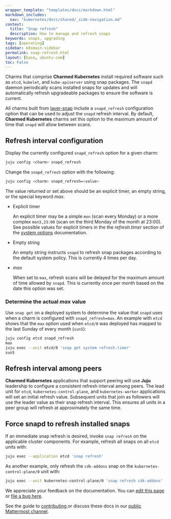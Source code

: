 ```yaml
---
wrapper_template: "templates/docs/markdown.html"
markdown_includes:
  nav: "kubernetes/docs/shared/_side-navigation.md"
context:
  title: "Snap refresh"
  description: How to manage and refresh snaps
keywords: snaps, upgrading
tags: [operating]
sidebar: k8smain-sidebar
permalink: snap-refresh.html
layout: [base, ubuntu-com]
toc: False
---
```


Charms that comprise **Charmed Kubernetes** install required software such
as `etcd`, `kubelet`, and `kube-apiserver` using snap packages. The `snapd`
daemon periodically scans installed snaps for updates and will automatically
refresh upgradeable packages to ensure the software is current.

All charms built from [layer-snap][] include a `snapd_refresh` configuration
option that can be used to adjust the `snapd` refresh interval. By default,
**Charmed Kubernetes** charms set this option to the maximum amount of time
that `snapd` will allow between scans.

## Refresh interval configuration

Display the currently configured `snapd_refresh` option for a given charm:

```bash
juju config <charm> snapd_refresh
```

Change the `snapd_refresh` option with the following:

```bash
juju config <charm> snapd_refresh=<value>
```

The value returned or set above should be an explicit timer, an empty string,
or the special keyword *max*.

- Explicit timer

    An explicit timer may be a simple `mon` (scan every Monday) or a more
    complex `mon3,23:00` (scan on the third Monday of the month at 23:00). See
    possible values for explicit timers in the the *refresh.timer* section of
    the [system options][system-snap-opts] documentation.

- Empty string

    An empty string instructs `snapd` to refresh snap packages according to the
    default system policy. This is currently 4 times per day.

- *max*

    When set to `max`, refresh scans will be delayed for the maximum amount of
    time allowed by `snapd`. This is currently once per month based on the
    date this option was set.

### Determine the actual *max* value

Use `snap get` on a deployed system to determine the value that `snapd` uses
when a charm is configured with `snapd_refresh=max`. An example with `etcd`
shows that the `max` option used when `etcd/0` was deployed has mapped to the
last Sunday of every month (`sun5`):

```bash
juju config etcd snapd_refresh
max
juju exec --unit etcd/0 'snap get system refresh.timer'
sun5
```

## Refresh interval among peers

**Charmed Kubernetes** applications that support peering will use **Juju**
leadership to configure a consistent refresh interval among peers. The lead
unit for `etcd`, `kubernetes-control-plane`, and `kubernetes-worker` applications
will set an initial refresh value. Subsequent units that join as followers
will use the leader value as their snap refresh interval. This ensures all
units in a peer group will refresh at approximately the same time.

## Force snapd to refresh installed snaps

If an immediate snap refresh is desired, invoke `snap refresh` on the
applicable cluster components. For example, refresh all snaps on all `etcd`
units with:

```bash
juju exec --application etcd 'snap refresh'
```

As another example, only refresh the `cdk-addons` snap on the
`kubernetes-control-plane/0` unit with:

```bash
juju exec --unit kubernetes-control-plane/0 'snap refresh cdk-addons'
```

<!-- LINKS -->

[layer-snap]: https://git.launchpad.net/layer-snap
[system-snap-opts]: https://forum.snapcraft.io/t/system-options/87

<!-- FEEDBACK -->
<div class="p-notification--information">
  <div class="p-notification__content">
    <p class="p-notification__message">We appreciate your feedback on the documentation. You can
    <a href="https://github.com/charmed-kubernetes/kubernetes-docs/edit/main/pages/k8s/snap-refresh.md" >edit this page</a>
    or
    <a href="https://github.com/charmed-kubernetes/kubernetes-docs/issues/new">file a bug here</a>.</p>
    <p>See the guide to <a href="/kubernetes/docs/how-to-contribute"> contributing </a> or discuss these docs in our <a href="https://chat.charmhub.io/charmhub/channels/kubernetes"> public Mattermost channel</a>.</p>
  </div>
</div>
